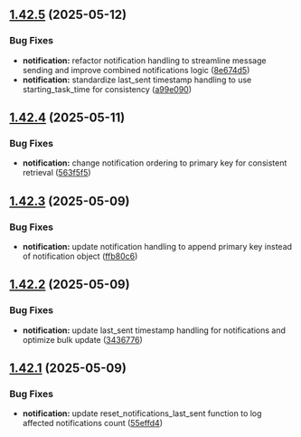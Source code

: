 ## [1.42.5](https://github.com/ghorbani-mohammad/Crypto-Assets-Monitoring/compare/v1.42.4...v1.42.5) (2025-05-12)


### Bug Fixes

* **notification:** refactor notification handling to streamline message sending and improve combined notifications logic ([8e674d5](https://github.com/ghorbani-mohammad/Crypto-Assets-Monitoring/commit/8e674d5f1fea3def438e4941feb7568a736e8a74))
* **notification:** standardize last_sent timestamp handling to use starting_task_time for consistency ([a99e090](https://github.com/ghorbani-mohammad/Crypto-Assets-Monitoring/commit/a99e090a13f286961b3e055da0409baed04893d6))



## [1.42.4](https://github.com/ghorbani-mohammad/Crypto-Assets-Monitoring/compare/v1.42.3...v1.42.4) (2025-05-11)


### Bug Fixes

* **notification:** change notification ordering to primary key for consistent retrieval ([563f5f5](https://github.com/ghorbani-mohammad/Crypto-Assets-Monitoring/commit/563f5f5ae82a7e468707479205bbed28ba398ef7))



## [1.42.3](https://github.com/ghorbani-mohammad/Crypto-Assets-Monitoring/compare/v1.42.2...v1.42.3) (2025-05-09)


### Bug Fixes

* **notification:** update notification handling to append primary key instead of notification object ([ffb80c6](https://github.com/ghorbani-mohammad/Crypto-Assets-Monitoring/commit/ffb80c6c98552d908f29d54d93c498bc74e221f9))



## [1.42.2](https://github.com/ghorbani-mohammad/Crypto-Assets-Monitoring/compare/v1.42.1...v1.42.2) (2025-05-09)


### Bug Fixes

* **notification:** update last_sent timestamp handling for notifications and optimize bulk update ([3436776](https://github.com/ghorbani-mohammad/Crypto-Assets-Monitoring/commit/343677652fba4aaef919bb397837f12cb8ff9c34))



## [1.42.1](https://github.com/ghorbani-mohammad/Crypto-Assets-Monitoring/compare/v1.42.0...v1.42.1) (2025-05-09)


### Bug Fixes

* **notification:** update reset_notifications_last_sent function to log affected notifications count ([55effd4](https://github.com/ghorbani-mohammad/Crypto-Assets-Monitoring/commit/55effd4495e24d54b64472d8ec3b050be2fa893e))



